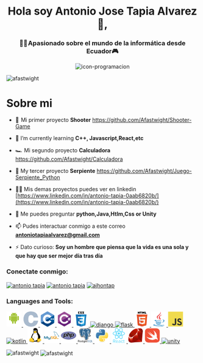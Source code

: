 <h1 align="center">Hola soy Antonio Jose Tapia Alvarez👋,</h1>
<h3 align="center">👨‍💻 Apasionado sobre el mundo de la informática desde Ecuador🎮</h3>

<center><img src="https://img.freepik.com/vector-gratis/astronauta-trabajando-computadora-portatil-escribiendo-ilustracion-dibujos-animados-concepto-negocio-ciencia-aislado-estilo-dibujos-animados-plana_138676-3447.jpg?w=2000" alt="icon-programacion" width="900"></center> 

<p align="left"> <img src="https://komarev.com/ghpvc/?username=afastwight&label=Profile%20views&color=0e75b6&style=flat" alt="afastwight"/></p>

<h1> Sobre mi </h1>

- 🚀  Mi primer proyecto **Shooter** <a>https://github.com/Afastwight/Shooter-Game</a>

- 🌱 I’m currently learning **C++, Javascript,React,etc**

- 🏎️  Mi segundo proyecto **Calculadora** <a>https://github.com/Afastwight/Calculadora</a>

- 🛫 My tercer proyecto **Serpiente** <a>https://github.com/Afastwight/Juego-Serpiente_Python</a>

- 👨‍💻 Mis demas proyectos puedes ver en linkedin [https://www.linkedin.com/in/antonio-tapia-0aab6820b/](https://www.linkedin.com/in/antonio-tapia-0aab6820b/)

- 💬 Me puedes preguntar **python,Java,Htlm,Css or Unity**

- 📫 Pudes interactuar conmigo a este correo **antoniotapiaalvarez@gmail.com**

- ⚡ Dato curioso: **Soy un hombre que piensa que la vida es una sola y que hay que ser mejor día tras día**

<h3 align="left">Conectate conmigo:</h3>
<p align="left">
<a href="https://linkedin.com/in/antonio tapia" target="blank"><img align="center" src="https://raw.githubusercontent.com/rahuldkjain/github-profile-readme-generator/master/src/images/icons/Social/linked-in-alt.svg" alt="antonio tapia" height="30" width="40" /></a>
<a href="https://fb.com/antonio tapia" target="blank"><img align="center" src="https://raw.githubusercontent.com/rahuldkjain/github-profile-readme-generator/master/src/images/icons/Social/facebook.svg" alt="antonio tapia" height="30" width="40" /></a>
<a href="https://instagram.com/ajhontap" target="blank"><img align="center" src="https://raw.githubusercontent.com/rahuldkjain/github-profile-readme-generator/master/src/images/icons/Social/instagram.svg" alt="ajhontap" height="30" width="40" /></a>
</p>

<h3 align="left">Languages and Tools:</h3>
<p align="left"> <a href="https://developer.android.com" target="_blank" rel="noreferrer"> <img src="https://raw.githubusercontent.com/devicons/devicon/master/icons/android/android-original-wordmark.svg" alt="android" width="40" height="40"/> </a> <a href="https://www.cprogramming.com/" target="_blank" rel="noreferrer"> <img src="https://raw.githubusercontent.com/devicons/devicon/master/icons/c/c-original.svg" alt="c" width="40" height="40"/> </a> <a href="https://www.w3schools.com/cpp/" target="_blank" rel="noreferrer"> <img src="https://raw.githubusercontent.com/devicons/devicon/master/icons/cplusplus/cplusplus-original.svg" alt="cplusplus" width="40" height="40"/> </a> <a href="https://www.w3schools.com/cs/" target="_blank" rel="noreferrer"> <img src="https://raw.githubusercontent.com/devicons/devicon/master/icons/csharp/csharp-original.svg" alt="csharp" width="40" height="40"/> </a> <a href="https://www.w3schools.com/css/" target="_blank" rel="noreferrer"> <img src="https://raw.githubusercontent.com/devicons/devicon/master/icons/css3/css3-original-wordmark.svg" alt="css3" width="40" height="40"/> </a> <a href="https://www.djangoproject.com/" target="_blank" rel="noreferrer"> <img src="https://cdn.worldvectorlogo.com/logos/django.svg" alt="django" width="40" height="40"/> </a> <a href="https://flask.palletsprojects.com/" target="_blank" rel="noreferrer"> <img src="https://www.vectorlogo.zone/logos/pocoo_flask/pocoo_flask-icon.svg" alt="flask" width="40" height="40"/> </a> <a href="https://www.w3.org/html/" target="_blank" rel="noreferrer"> <img src="https://raw.githubusercontent.com/devicons/devicon/master/icons/html5/html5-original-wordmark.svg" alt="html5" width="40" height="40"/> </a> <a href="https://www.java.com" target="_blank" rel="noreferrer"> <img src="https://raw.githubusercontent.com/devicons/devicon/master/icons/java/java-original.svg" alt="java" width="40" height="40"/> </a> <a href="https://developer.mozilla.org/en-US/docs/Web/JavaScript" target="_blank" rel="noreferrer"> <img src="https://raw.githubusercontent.com/devicons/devicon/master/icons/javascript/javascript-original.svg" alt="javascript" width="40" height="40"/> </a> <a href="https://kotlinlang.org" target="_blank" rel="noreferrer"> <img src="https://www.vectorlogo.zone/logos/kotlinlang/kotlinlang-icon.svg" alt="kotlin" width="40" height="40"/> </a> <a href="https://www.linux.org/" target="_blank" rel="noreferrer"> <img src="https://raw.githubusercontent.com/devicons/devicon/master/icons/linux/linux-original.svg" alt="linux" width="40" height="40"/> </a> <a href="https://www.mysql.com/" target="_blank" rel="noreferrer"> <img src="https://raw.githubusercontent.com/devicons/devicon/master/icons/mysql/mysql-original-wordmark.svg" alt="mysql" width="40" height="40"/> </a> <a href="https://www.php.net" target="_blank" rel="noreferrer"> <img src="https://raw.githubusercontent.com/devicons/devicon/master/icons/php/php-original.svg" alt="php" width="40" height="40"/> </a> <a href="https://www.postgresql.org" target="_blank" rel="noreferrer"> <img src="https://raw.githubusercontent.com/devicons/devicon/master/icons/postgresql/postgresql-original-wordmark.svg" alt="postgresql" width="40" height="40"/> </a> <a href="https://www.python.org" target="_blank" rel="noreferrer"> <img src="https://raw.githubusercontent.com/devicons/devicon/master/icons/python/python-original.svg" alt="python" width="40" height="40"/> </a> <a href="https://reactjs.org/" target="_blank" rel="noreferrer"> <img src="https://raw.githubusercontent.com/devicons/devicon/master/icons/react/react-original-wordmark.svg" alt="react" width="40" height="40"/> </a> <a href="https://www.ruby-lang.org/en/" target="_blank" rel="noreferrer"> <img src="https://raw.githubusercontent.com/devicons/devicon/master/icons/ruby/ruby-original.svg" alt="ruby" width="40" height="40"/> </a> <a href="https://developer.apple.com/swift/" target="_blank" rel="noreferrer"> <img src="https://raw.githubusercontent.com/devicons/devicon/master/icons/swift/swift-original.svg" alt="swift" width="40" height="40"/> </a> <a href="https://unity.com/" target="_blank" rel="noreferrer"> <img src="https://www.vectorlogo.zone/logos/unity3d/unity3d-icon.svg" alt="unity" width="40" height="40"/> </a> </p>

<p><img align="left" src="https://github-readme-stats.vercel.app/api/top-langs?username=afastwight&show_icons=true&locale=en&layout=compact" alt="afastwight" /></p>

<p>&nbsp;<img align="center" src="https://github-readme-stats.vercel.app/api?username=afastwight&show_icons=true&locale=en" alt="afastwight" /></p>

